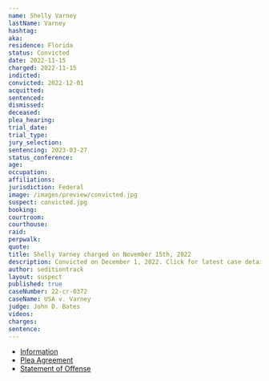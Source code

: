 ```yaml
---
name: Shelly Varney
lastName: Varney
hashtag:
aka:
residence: Florida
status: Convicted
date: 2022-11-15
charged: 2022-11-15
indicted:
convicted: 2022-12-01
acquitted:
sentenced:
dismissed:
deceased:
plea_hearing:
trial_date:
trial_type:
jury_selection:
sentencing: 2023-03-27
status_conference:
age:
occupation:
affiliations:
jurisdiction: Federal
image: /images/preview/convicted.jpg
suspect: convicted.jpg
booking:
courtroom:
courthouse:
raid:
perpwalk:
quote:
title: Shelly Varney charged on November 15th, 2022
description: Convicted on December 1, 2022. Click for latest case details.
author: seditiontrack
layout: suspect
published: true
caseNumber: 22-cr-0372
caseName: USA v. Varney
judge: John D. Bates
videos:
charges:
sentence:
---
```

- [Information](https://www.justice.gov/usao-dc/case-multi-defendant/file/1555286/download)
- [Plea Agreement](https://www.justice.gov/usao-dc/case-multi-defendant/file/1555291/download)
- [Statement of Offense](https://www.justice.gov/usao-dc/case-multi-defendant/file/1555296/download)
